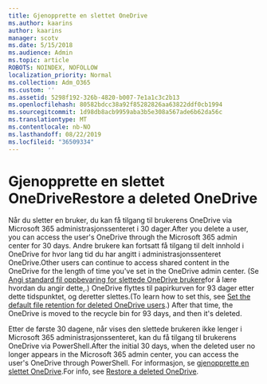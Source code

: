 ```yaml
---
title: Gjenopprette en slettet OneDrive
ms.author: kaarins
author: kaarins
manager: scotv
ms.date: 5/15/2018
ms.audience: Admin
ms.topic: article
ROBOTS: NOINDEX, NOFOLLOW
localization_priority: Normal
ms.collection: Adm_O365
ms.custom: ''
ms.assetid: 5298f192-326b-4820-b007-7e1a1c3c2b13
ms.openlocfilehash: 80582bdcc38a92f85282826aa63822ddf0cb1994
ms.sourcegitcommit: 1d98db8acb9959aba3b5e308a567ade6b62da56c
ms.translationtype: MT
ms.contentlocale: nb-NO
ms.lasthandoff: 08/22/2019
ms.locfileid: "36509334"
---
```

# <a name="restore-a-deleted-onedrive"></a><span data-ttu-id="afae1-102">Gjenopprette en slettet OneDrive</span><span class="sxs-lookup"><span data-stu-id="afae1-102">Restore a deleted OneDrive</span></span>

<span data-ttu-id="afae1-103">Når du sletter en bruker, du kan få tilgang til brukerens OneDrive via Microsoft 365 administrasjonssenteret i 30 dager.</span><span class="sxs-lookup"><span data-stu-id="afae1-103">After you delete a user, you can access the user's OneDrive through the Microsoft 365 admin center for 30 days.</span></span> <span data-ttu-id="afae1-104">Andre brukere kan fortsatt få tilgang til delt innhold i OneDrive for hvor lang tid du har angitt i administrasjonssenteret OneDrive.</span><span class="sxs-lookup"><span data-stu-id="afae1-104">Other users can continue to access shared content in the OneDrive for the length of time you've set in the OneDrive admin center.</span></span> <span data-ttu-id="afae1-105">(Se [Angi standard fil oppbevaring for slettede OneDrive brukere](https://go.microsoft.com/fwlink/?linkid=874267)for å lære hvordan du angir dette,.) OneDrive flyttes til papirkurven for 93 dager etter dette tidspunktet, og deretter slettes.</span><span class="sxs-lookup"><span data-stu-id="afae1-105">(To learn how to set this, see [Set the default file retention for deleted OneDrive users](https://go.microsoft.com/fwlink/?linkid=874267).) After that time, the OneDrive is moved to the recycle bin for 93 days, and then it's deleted.</span></span>
  
<span data-ttu-id="afae1-106">Etter de første 30 dagene, når vises den slettede brukeren ikke lenger i Microsoft 365 administrasjonssenteret, kan du få tilgang til brukerens OneDrive via PowerShell.</span><span class="sxs-lookup"><span data-stu-id="afae1-106">After the initial 30 days, when the deleted user no longer appears in the Microsoft 365 admin center, you can access the user's OneDrive through PowerShell.</span></span> <span data-ttu-id="afae1-107">For informasjon, se [gjenopprette en slettet OneDrive](https://go.microsoft.com/fwlink/?linkid=874269).</span><span class="sxs-lookup"><span data-stu-id="afae1-107">For info, see [Restore a deleted OneDrive](https://go.microsoft.com/fwlink/?linkid=874269).</span></span>
  

